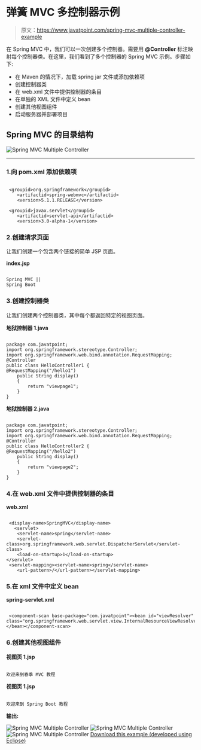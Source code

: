 # 弹簧 MVC 多控制器示例

> 原文：<https://www.javatpoint.com/spring-mvc-multiple-controller-example>

在 Spring MVC 中，我们可以一次创建多个控制器。需要用 **@Controller** 标注映射每个控制器类。在这里，我们看到了多个控制器的 Spring MVC 示例。步骤如下:

*   在 Maven 的情况下，加载 spring jar 文件或添加依赖项
*   创建控制器类
*   在 web.xml 文件中提供控制器的条目
*   在单独的 XML 文件中定义 bean
*   创建其他视图组件
*   启动服务器并部署项目

## Spring MVC 的目录结构

![Spring MVC Multiple Controller](../img/506dc5e9301bbdf08de4e6d4cc776fde.png)

* * *

### 1.向 pom.xml 添加依赖项

```

 <groupid>org.springframework</groupid>
    <artifactid>spring-webmvc</artifactid>
    <version>5.1.1.RELEASE</version> 

 <groupid>javax.servlet</groupid>  
    <artifactid>servlet-api</artifactid>  
    <version>3.0-alpha-1</version> 

```

### 2.创建请求页面

让我们创建一个包含两个链接的简单 JSP 页面。

**index.jsp**

```

Spring MVC ||
Spring Boot

```

### 3.创建控制器类

让我们创建两个控制器类，其中每个都返回特定的视图页面。

**地狱控制器 1.java**

```

package com.javatpoint;
import org.springframework.stereotype.Controller;
import org.springframework.web.bind.annotation.RequestMapping;
@Controller
public class HelloController1 {
@RequestMapping("/hello1")
	public String display()
	{
		return "viewpage1";
	}	
}

```

**地狱控制器 2.java**

```

package com.javatpoint;
import org.springframework.stereotype.Controller;
import org.springframework.web.bind.annotation.RequestMapping;
@Controller
public class HelloController2 {
@RequestMapping("/hello2")
	public String display()
	{
		return "viewpage2";
	}	
}

```

### 4.在 web.xml 文件中提供控制器的条目

**web.xml**

```

 <display-name>SpringMVC</display-name>
   <servlet>  
    <servlet-name>spring</servlet-name>  
    <servlet-class>org.springframework.web.servlet.DispatcherServlet</servlet-class>  
    <load-on-startup>1</load-on-startup>    
</servlet>  
 <servlet-mapping><servlet-name>spring</servlet-name>  
    <url-pattern>/</url-pattern></servlet-mapping> 

```

### 5.在 xml 文件中定义 bean

**spring-servlet.xml**

```

 <component-scan base-package="com.javatpoint"><bean id="viewResolver" class="org.springframework.web.servlet.view.InternalResourceViewResolver"></bean></component-scan> 

```

### 6.创建其他视图组件

**视图页 1.jsp**

```

欢迎来到春季 MVC 教程

```

**视图页 1.jsp**

```

欢迎来到 Spring Boot 教程

```

**输出:**

![Spring MVC Multiple Controller](../img/b6a2c58b305bc2254cd2c6a3869ed9f7.png)
![Spring MVC Multiple Controller](../img/ccb6c7dbbcd011732462008a25b755b4.png)
![Spring MVC Multiple Controller](../img/af1ceafe7a73d00e45d239c7c63e5e4f.png)
[Download this example (developed using Eclipse)](https://static.javatpoint.com/sppages/download/SpringMVCMultipleController.zip)